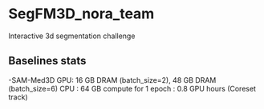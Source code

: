# SegFM3D_nora_team

Interactive 3d segmentation challenge

## Baselines stats
-SAM-Med3D 
GPU: 16 GB DRAM (batch_size=2), 48 GB DRAM (batch_size=6)
CPU : 64 GB
compute for 1 epoch : 0.8 GPU hours (Coreset track)

